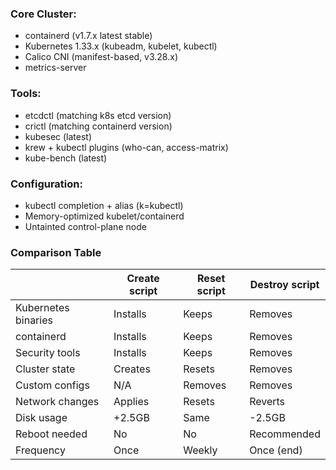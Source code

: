 ### Core Cluster:
- containerd (v1.7.x latest stable)
- Kubernetes 1.33.x (kubeadm, kubelet, kubectl)
- Calico CNI (manifest-based, v3.28.x)
- metrics-server

### Tools:
- etcdctl (matching k8s etcd version)
- crictl (matching containerd version)
- kubesec (latest)
- krew + kubectl plugins (who-can, access-matrix)
- kube-bench (latest)

### Configuration:
- kubectl completion + alias (k=kubectl)
- Memory-optimized kubelet/containerd
- Untainted control-plane node


### Comparison Table
|                    | Create script | Reset script | Destroy script |
|--------------------|---------------|--------------|----------------|
| Kubernetes binaries| Installs      | Keeps        | Removes        |
| containerd         | Installs      | Keeps        | Removes        |
| Security tools     | Installs      | Keeps        | Removes        |
| Cluster state      | Creates       | Resets       | Removes        |
| Custom configs     | N/A           | Removes      | Removes        |
| Network changes    | Applies       | Resets       | Reverts        |
| Disk usage         | +2.5GB        | Same         | -2.5GB         |
| Reboot needed      | No            | No           | Recommended    |
| Frequency          | Once          | Weekly       | Once (end)     |

